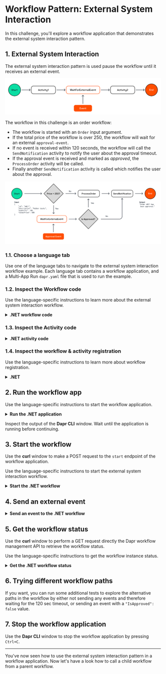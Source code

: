 # Workflow Pattern: External System Interaction

In this challenge, you'll explore a workflow application that demonstrates the external system interaction pattern.

## 1. External System Interaction

The external system interaction pattern is used pause the workflow until it receives an external event.

![External System Interaction](images/dapr-uni-wf-pattern-external-event-v1.png)

The workflow in this challenge is an order workflow:

- The workflow is started with an `Order` input argument.
- If the total price of the workflow is over 250, the workflow will wait for an external `approval-event`.
- If no event is received within 120 seconds, the workflow will call the `SendNotification` activity to notify the user about the approval timeout.
- If the approval event is received and marked as *approved*, the `ProcessOrder` activity will be called.
- Finally another `SendNotification` activity is called which notifies the user about the approval.

![External System Interaction Demo](images/dapr-uni-wf-external-event-demo-v1.png)

### 1.1. Choose a language tab

Use one of the language tabs to navigate to the external system interaction workflow example. Each language tab contains a workflow application, and a Multi-App Run `dapr.yaml` file that is used to run the example.

### 1.2. Inspect the Workflow code

Use the language-specific instructions to learn more about the external system interaction workflow.

<details>
   <summary><b>.NET workflow code</b></summary>

Open the `ExternalEventsWorkflow.cs` file located in the `ExternalEvents` folder. This file contains the workflow code.

Note how the workflow uses the `WorkflowContext` to create a timer and to continue the workflow as a fresh instance.

```csharp
try
{
    approvalStatus = await context.WaitForExternalEventAsync<ApprovalStatus>(
        eventName: "approval-event",
        timeout: TimeSpan.FromSeconds(120));
}
catch (TaskCanceledException)
{
    // Timeout occurred
    notificationMessage = $"Approval request for order {order.Id} timed out.";
    await context.CallActivityAsync(
        nameof(SendNotification),
        notificationMessage);
    return notificationMessage;
}
```

</details>

### 1.3. Inspect the Activity code

<details>
   <summary><b>.NET activity code</b></summary>

The workflow uses two activities, `SendNotification` and `ProcessOrder`, these are located in the `ExternalEvents/Activities` folder. Both activities are placeholders and do not contain any real logic related to sending notifications or processing orders.

</details>

### 1.4. Inspect the workflow & activity registration

Use the language-specific instructions to learn more about workflow registration.

<details>
   <summary><b>.NET</b></summary>

Locate the `Program.cs` file in the `ExternalEvents` folder. This file contains the code to register the workflow and activities using the `AddDaprWorkflow()` extension method.

This application also has a `start` HTTP POST endpoint that is used to start the workflow, and accepts an `Order` as the input.

</details>

## 2. Run the workflow app

Use the language-specific instructions to start the workflow application.

<details>
   <summary><b>Run the .NET application</b></summary>

Use the **Dapr CLI** window to run the commands.

Navigate to the *csharp/external-system-interaction* folder:

```bash
cd csharp/external-system-interaction
```

Install the dependencies and build the project:

```bash
dotnet build ExternalEvents
```

Run the application using the Dapr CLI:

```bash
dapr run -f .
```

</details>

Inspect the output of the **Dapr CLI** window. Wait until the application is running before continuing.

## 3. Start the workflow

Use the **curl** window to make a POST request to the `start` endpoint of the workflow application.

Use the language-specific instructions to start the external system interaction workflow.

<details>
   <summary><b>Start the .NET workflow</b></summary>

In the **curl** window, run the following command to start the workflow:

```curl
curl -i --request POST \
  --url http://localhost:5258/start \
  --header 'content-type: application/json' \
  --data '{"id": "b7dd836b-e913-4446-9912-d400befebec5","description": "Rubber ducks","quantity": 100,"totalPrice": 500}'
```

Expected output:

```text
HTTP/1.1 202 Accepted
Content-Length: 0
Date: Thu, 17 Apr 2025 15:37:51 GMT
Server: Kestrel
Location: b7dd836b-e913-4446-9912-d400befebec5
```

> [!NOTE]
> The `id` field in the request body is used as the workflow instance ID. All further requests will use this ID.

The application log in the **Dapr CLI** window should contain this log statement:

```text
== APP - externalevents == Received order: Order { Id = b7dd836b-e913-4446-9912-d400befebec5, Description = Rubber ducks, Quantity = 100, TotalPrice = 500 }.
```

</details>

## 4. Send an external event

<details>
   <summary><b>Send an event to the .NET workflow</b></summary>

In the **curl** window, run the following command to send an `approval-event` to the running workflow instance:

```curl
curl -i --request POST \
  --url http://localhost:3558/v1.0/workflows/dapr/b7dd836b-e913-4446-9912-d400befebec5/raiseEvent/approval-event \
  --header 'content-type: application/json' \
  --data '{"OrderId": "b7dd836b-e913-4446-9912-d400befebec5","IsApproved": true}'
```

Expected output:

```text
HTTP/1.1 202 Accepted
Content-Type: application/json
Traceparent: 00-cd40670f36a8be0b1b6951f3962387c3-95440c97280a6405-01
Date: Thu, 17 Apr 2025 15:39:14 GMT
Content-Length: 2
```

The application log in the **Dapr CLI** window should contain these log statements:

```text
== APP - externalevents == ProcessOrder: Processed order: b7dd836b-e913-4446-9912-d400befebec5.
== APP - externalevents == SendNotification: Order b7dd836b-e913-4446-9912-d400befebec5 has been approved.
```

</details>

## 5. Get the workflow status

Use the **curl** window to perform a GET request directly the Dapr workflow management API to retrieve the workflow status.

Use the language-specific instructions to get the workflow instance status.

<details>
   <summary><b>Get the .NET workflow status</b></summary>

Use the **curl** window to make a GET request to get the status of a workflow instance:

```curl
curl --request GET --url http://localhost:3558/v1.0/workflows/dapr/b7dd836b-e913-4446-9912-d400befebec5
```

Expected output:

```json
{
   "instanceID":"b7dd836b-e913-4446-9912-d400befebec5",
   "workflowName":"ExternalEventsWorkflow",
   "createdAt":"2025-04-17T15:37:52.010680923Z",
   "lastUpdatedAt":"2025-04-17T15:39:14.342695324Z",
   "runtimeStatus":"COMPLETED",
   "properties":{
      "dapr.workflow.input":"{\"Id\":\"b7dd836b-e913-4446-9912-d400befebec5\",\"Description\":\"Rubber ducks\",\"Quantity\":100,\"TotalPrice\":500}",
      "dapr.workflow.output":"\"Order b7dd836b-e913-4446-9912-d400befebec5 has been approved.\""
   }
}
```

</details>

## 6. Trying different workflow paths

If you want, you can run some additional tests to explore the alternative paths in the workflow by either not sending any events and therefore waiting for the 120 sec timeout, or sending an event with a `"IsApproved": false` value.

## 7. Stop the workflow application

Use the **Dapr CLI** window to stop the workflow application by pressing `Ctrl+C`.

---

You've now seen how to use the external system interaction pattern in a workflow application. Now let's have a look how to call a child workflow from a parent workflow.
